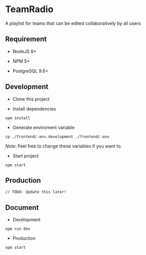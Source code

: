 # TeamRadio

A playlist for teams that can be edited collaboratively by all users

## Requirement

* NodeJS 8+

* NPM 5+

* PostgreSQL 9.6+

## Development

* Clone this project

* Install dependencies

```
npm install
```

* Generate enviroment variable

```
cp ./frontend/.env.development ./frontend/.env
```

_Note_: Feel free to change these variables if you want to.

* Start project

```
npm start
```

## Production

```
// TODO: Update this later!
```

## Document

* Development

```
npm run dev
```

* Production

```
npm start
```
